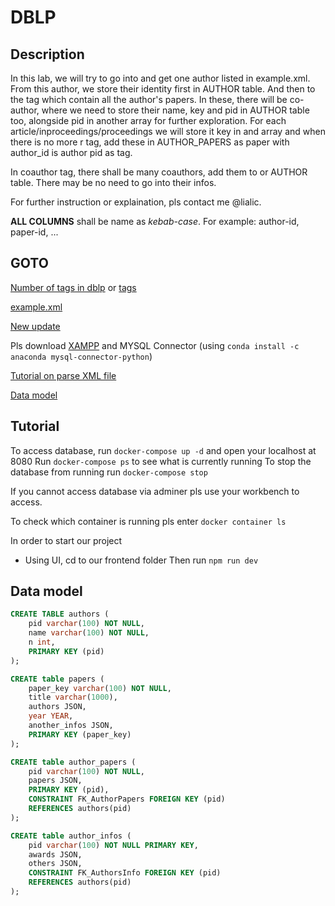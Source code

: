 # DBLP 

## Description
In this lab, we will try to go into and get one author listed in example.xml. From this author, we store their identity first in AUTHOR table. And then to the <r> tag which contain all the author's papers. In these, there will be co-author, where we need to store their name, key and pid in AUTHOR table too, alongside pid in another array for further exploration.
For each article/inproceedings/proceedings we will store it key in and array and when there is no more r tag, add these in AUTHOR_PAPERS as paper with author_id is author pid as tag.

In coauthor tag, there shall be many coauthors, add them to or AUTHOR table. There may be no need to go into their infos.

For further instruction or explaination, pls contact me @lialic.

**ALL COLUMNS** shall be name as *kebab-case*. For example: author-id, paper-id, ...

## GOTO 
[Number of tags in dblp](https://dblp.org/faq/How+are+data+annotations+used+in+dblp+xml.html) or [tags](https://dblp.org/faq/16154937.html)

[example.xml](https://dblp.org/pid/08/1510.xml)

[New update](https://blog.dblp.org/2020/08/18/new-dblp-url-scheme-and-api-changes/)

Pls download [XAMPP](https://www.apachefriends.org/index.html) and MYSQL Connector (using ```conda install -c anaconda mysql-connector-python```)

[Tutorial on parse XML file](https://www.geeksforgeeks.org/how-to-store-xml-data-into-a-mysql-database-using-python/)

[Data model](https://1drv.ms/u/s!AhZv8ipaWh2mgrdVHhTwJWOP0iklCw)


## Tutorial
To access database, run ```docker-compose up -d``` and open your localhost at 8080
Run ```docker-compose ps``` to see what is currently running
To stop the database from running run ```docker-compose stop```

If you cannot access database via adminer pls use your workbench to access.

To check which container is running pls enter ```docker container ls```

In order to start our project 
- Using UI, cd to our frontend folder
Then run ```npm run dev```

## Data model


```sql
CREATE TABLE authors (
	pid varchar(100) NOT NULL,
    name varchar(100) NOT NULL,
    n int,
    PRIMARY KEY (pid)
);

CREATE table papers (
	paper_key varchar(100) NOT NULL,
    title varchar(1000),
    authors JSON,
    year YEAR,
	another_infos JSON,
    PRIMARY KEY (paper_key)
);

CREATE table author_papers (
	pid varchar(100) NOT NULL,
    papers JSON,
    PRIMARY KEY (pid),
    CONSTRAINT FK_AuthorPapers FOREIGN KEY (pid)
    REFERENCES authors(pid)
);

CREATE table author_infos (
    pid varchar(100) NOT NULL PRIMARY KEY,
    awards JSON,
    others JSON,
    CONSTRAINT FK_AuthorsInfo FOREIGN KEY (pid)
    REFERENCES authors(pid)
);
```